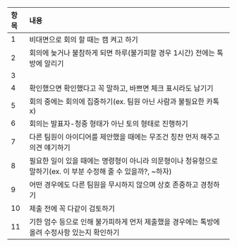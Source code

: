 |항목|내용|
|:---|:---|
|1|비대면으로 회의 할 때는 캠 켜고 하기|
|2|회의에 늦거나 불참하게 되면 하루(불가피할 경우 1시간) 전에는 톡방에 알리기|
|3||졸프 관련사항은 사소한 것이라도 꼭 채팅방에 올려 팀원들과 공유하기|
|4|확인했으면 확인했다고 꼭 말하고, 바쁘면 체크 표시라도 남기기|
|5|회의 중에는 회의에 집중하기(ex. 팀원 아닌 사람과 불필요한 카톡 x)|
|6|회의는 발표자-청중 형태가 아닌 토의 형태로 진행하기|
|7|다른 팀원이 아이디어를 제안했을 때에는 무조건 칭찬 먼저 해주고 의견 얘기하기|
|8|필요한 일이 있을 때에는 명령형이 아니라 의문형이나 청유형으로 말하기(ex. 이 부분 수정해 줄 수 있을까?, ~하자)|
|9|어떤 경우에도 다른 팀원을 무시하지 않으며 상호 존중하고 경청하기|
|10|제출 전에 꼭 다같이 검토하기|
|11|기한 엄수 등으로 인해 불가피하게 먼저 제출했을 경우에는 톡방에 올려 수정사항 있는지 확인하기|

